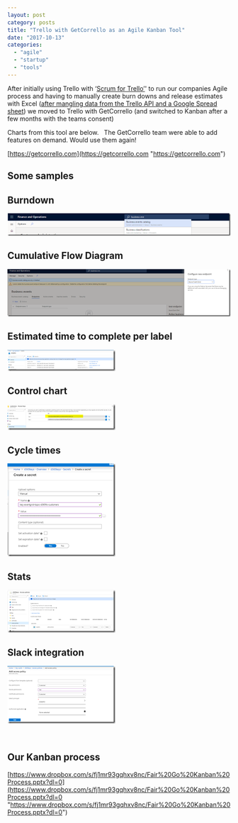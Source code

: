 ```yaml
---
layout: post
category: posts
title: "Trello with GetCorrello as an Agile Kanban Tool"
date: "2017-10-13"
categories: 
  - "agile"
  - "startup"
  - "tools"
---
```


After initially using Trello with ‘[Scrum for Trello’](http://scrumfortrello.com)' to run our companies Agile process and having to manually create burn downs and release estimates with Excel ([after mangling data from the Trello API and a Google Spread sheet](https://gist.github.com/chrismckelt/a8a7fb7cbf768e1423eb5da15070daa7)) we moved to Trello with GetCorrello (and switched to Kanban after a few months with the teams consent)

Charts from this tool are below.   The GetCorrello team were able to add features on demand. Would use them again!

[https://getcorrello.com](https://getcorrello.com "https://getcorrello.com")

## Some samples

## Burndown

[![image](https://raw.githubusercontent.com/chrismckelt/chrismckelt.github.io/master/_posts/posts/images//image_thumb.png "image")](/https://raw.githubusercontent.com/chrismckelt/chrismckelt.github.io/master/_posts/posts/images//2017/10/image.png)

## Cumulative Flow Diagram

[![image](https://raw.githubusercontent.com/chrismckelt/chrismckelt.github.io/master/_posts/posts/images//image_thumb-1.png "image")](/https://raw.githubusercontent.com/chrismckelt/chrismckelt.github.io/master/_posts/posts/images//2017/10/image-1.png)

## Estimated time to complete per label

[![image](https://raw.githubusercontent.com/chrismckelt/chrismckelt.github.io/master/_posts/posts/images//image_thumb-2.png "image")](/https://raw.githubusercontent.com/chrismckelt/chrismckelt.github.io/master/_posts/posts/images//2017/10/image-2.png)

## Control chart

[![image](https://raw.githubusercontent.com/chrismckelt/chrismckelt.github.io/master/_posts/posts/images//image_thumb-3.png "image")](/https://raw.githubusercontent.com/chrismckelt/chrismckelt.github.io/master/_posts/posts/images//2017/10/image-3.png)

## Cycle times

[![image](https://raw.githubusercontent.com/chrismckelt/chrismckelt.github.io/master/_posts/posts/images//image_thumb-4.png "image")](/https://raw.githubusercontent.com/chrismckelt/chrismckelt.github.io/master/_posts/posts/images//2017/10/image-4.png)

## Stats

[![image](https://raw.githubusercontent.com/chrismckelt/chrismckelt.github.io/master/_posts/posts/images//image_thumb-5.png "image")](/https://raw.githubusercontent.com/chrismckelt/chrismckelt.github.io/master/_posts/posts/images//2017/10/image-5.png)

## Slack integration

[![image](https://raw.githubusercontent.com/chrismckelt/chrismckelt.github.io/master/_posts/posts/images//image_thumb-6.png "image")](/https://raw.githubusercontent.com/chrismckelt/chrismckelt.github.io/master/_posts/posts/images//2017/10/image-6.png)

 

## Our Kanban process

[https://www.dropbox.com/s/fj1mr93gqhxv8nc/Fair%20Go%20Kanban%20Process.pptx?dl=0](https://www.dropbox.com/s/fj1mr93gqhxv8nc/Fair%20Go%20Kanban%20Process.pptx?dl=0 "https://www.dropbox.com/s/fj1mr93gqhxv8nc/Fair%20Go%20Kanban%20Process.pptx?dl=0")
